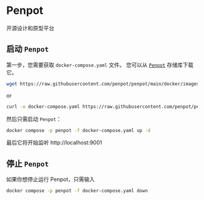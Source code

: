 Penpot
===

开源设计和原型平台

## 启动 `Penpot`

第一步，您需要获取 `docker-compose.yaml` 文件。 您可以从 [`Penpot`](https://raw.githubusercontent.com/penpot/penpot/main/docker/images/docker-compose.yaml) 存储库下载它。

```bash
wget https://raw.githubusercontent.com/penpot/penpot/main/docker/images/docker-compose.yaml
```

or

```bash
curl -o docker-compose.yaml https://raw.githubusercontent.com/penpot/penpot/main/docker/images/docker-compose.yaml
```

然后只需启动 `Penpot`：


```bash
docker compose -p penpot -f docker-compose.yaml up -d
```

最后它将开始监听 http://localhost:9001


## 停止 `Penpot`

如果你想停止运行 Penpot，只需输入

```bash
docker compose -p penpot -f docker-compose.yaml down
```